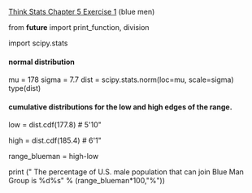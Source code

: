 [Think Stats Chapter 5 Exercise 1](http://greenteapress.com/thinkstats2/html/thinkstats2006.html#toc50) (blue men)

from __future__ import print_function, division

import scipy.stats

#### normal distribution
mu = 178
sigma = 7.7
dist = scipy.stats.norm(loc=mu, scale=sigma)
type(dist)


#### cumulative distributions for the low and high edges of the range.

low = dist.cdf(177.8)    # 5'10"

high = dist.cdf(185.4)   # 6'1"

range_blueman = high-low

print (" The percentage of U.S. male population that can join Blue Man Group is %d%s" % (range_blueman*100,"%"))

